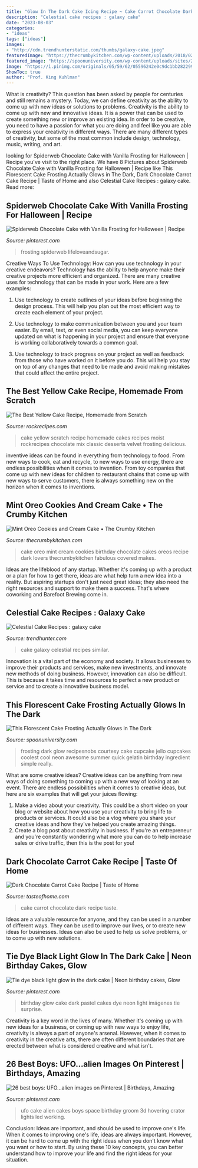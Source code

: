 ```yaml
---
title: "Glow In The Dark Cake Icing Recipe ~ Cake Carrot Chocolate Dark Recipe Taste"
description: "Celestial cake recipes : galaxy cake"
date: "2023-08-03"
categories:
- "ideas"
tags: ["ideas"]
images:
- "http://cdn.trendhunterstatic.com/thumbs/galaxy-cake.jpeg"
featuredImage: "https://thecrumbykitchen.com/wp-content/uploads/2018/02/Mint-Oreo-Cake-1-684x1025.jpg"
featured_image: "https://spoonuniversity.com/wp-content/uploads/sites/26/2016/06/Photo-courtesy-of-Recipesnobs.com-2-732x1024.jpg"
image: "https://i.pinimg.com/originals/05/59/62/05596242e0c9dc1bb2822993bb7499cf.jpg"
ShowToc: true
author: "Prof. King Kuhlman"
---
```



What is creativity? This question has been asked by people for centuries and still remains a mystery. Today, we can define creativity as the ability to come up with new ideas or solutions to problems.
Creativity is the ability to come up with new and innovative ideas. It is a power that can be used to create something new or improve an existing idea. In order to be creative, you need to have a passion for what you are doing and feel like you are able to express your creativity in different ways. There are many different types of creativity, but some of the most common include design, technology, music, writing, and art.

	

		
looking for Spiderweb Chocolate Cake with Vanilla Frosting for Halloween | Recipe you've visit to the right place. We have 8 Pictures about Spiderweb Chocolate Cake with Vanilla Frosting for Halloween | Recipe like This Florescent Cake Frosting Actually Glows in The Dark, Dark Chocolate Carrot Cake Recipe | Taste of Home and also Celestial Cake Recipes : galaxy cake. Read more:
		
    
## Spiderweb Chocolate Cake With Vanilla Frosting For Halloween | Recipe

<img loading=lazy src="https://i.pinimg.com/originals/05/59/62/05596242e0c9dc1bb2822993bb7499cf.jpg" onerror="this.onerror=null;this.src='https://tse1.mm.bing.net/th?id=OIP.CVofcweiZHtJUk3581hKTAHaLH&amp;pid=15.1';" alt="Spiderweb Chocolate Cake with Vanilla Frosting for Halloween | Recipe">

_Source: pinterest.com_

>frosting spiderweb lifeloveandsugar. 

	

Creative Ways To Use Technology: How can you use technology in your creative endeavors?
Technology has the ability to help anyone make their creative projects more efficient and organized. There are many creative uses for technology that can be made in your work. Here are a few examples:
1. Use technology to create outlines of your ideas before beginning the design process. This will help you plan out the most efficient way to create each element of your project.

2. Use technology to make communication between you and your team easier. By email, text, or even social media, you can keep everyone updated on what is happening in your project and ensure that everyone is working collaboratively towards a common goal.

3. Use technology to track progress on your project as well as feedback from those who have worked on it before you do. This will help you stay on top of any changes that need to be made and avoid making mistakes that could affect the entire project.

    
## The Best Yellow Cake Recipe, Homemade From Scratch

<img loading=lazy src="https://www.rockrecipes.com/wp-content/uploads/2015/04/The-Best-Yellow-Cake-Homemade-from-Scratch.jpg" onerror="this.onerror=null;this.src='https://tse2.mm.bing.net/th?id=OIP.Uq0idgD7Bp4syLkVDfMbcAHaLH&amp;pid=15.1';" alt="The Best Yellow Cake Recipe, Homemade from Scratch">

_Source: rockrecipes.com_

>cake yellow scratch recipe homemade cakes recipes moist rockrecipes chocolate mix classic desserts velvet frosting delicious. 

	

inventive ideas can be found in everything from technology to food. From new ways to cook, eat and recycle, to new ways to use energy, there are endless possibilities when it comes to invention. From toy companies that come up with new ideas for children to restaurant chains that come up with new ways to serve customers, there is always something new on the horizon when it comes to inventions.

    
## Mint Oreo Cookies And Cream Cake • The Crumby Kitchen

<img loading=lazy src="https://thecrumbykitchen.com/wp-content/uploads/2018/02/Mint-Oreo-Cake-1-684x1025.jpg" onerror="this.onerror=null;this.src='https://tse3.mm.bing.net/th?id=OIP.W6TIYPuNZmV-SI6BIMwwIgHaLG&amp;pid=15.1';" alt="Mint Oreo Cookies and Cream Cake • The Crumby Kitchen">

_Source: thecrumbykitchen.com_

>cake oreo mint cream cookies birthday chocolate cakes oreos recipe dark lovers thecrumbykitchen fabulous covered makes. 

	

Ideas are the lifeblood of any startup. Whether it's coming up with a product or a plan for how to get there, ideas are what help turn a new idea into a reality. But aspiring startups don't just need great ideas; they also need the right resources and support to make them a success. That's where coworking and Barefoot Brewing come in.

    
## Celestial Cake Recipes : Galaxy Cake

<img loading=lazy src="http://cdn.trendhunterstatic.com/thumbs/galaxy-cake.jpeg" onerror="this.onerror=null;this.src='https://tse3.mm.bing.net/th?id=OIP._7EqkJs2kPQs5xDfQVUIxAHaLG&amp;pid=15.1';" alt="Celestial Cake Recipes : galaxy cake">

_Source: trendhunter.com_

>cake galaxy celestial recipes similar. 

	

Innovation is a vital part of the economy and society. It allows businesses to improve their products and services, make new investments, and innovate new methods of doing business. However, innovation can also be difficult. This is because it takes time and resources to perfect a new product or service and to create a innovative business model.

    
## This Florescent Cake Frosting Actually Glows In The Dark

<img loading=lazy src="https://spoonuniversity.com/wp-content/uploads/sites/26/2016/06/Photo-courtesy-of-Recipesnobs.com-2-732x1024.jpg" onerror="this.onerror=null;this.src='https://tse4.mm.bing.net/th?id=OIP.3Z5cPs6UNwSTDSYt7kWmHQHaKX&amp;pid=15.1';" alt="This Florescent Cake Frosting Actually Glows in The Dark">

_Source: spoonuniversity.com_

>frosting dark glow recipesnobs courtesy cake cupcake jello cupcakes coolest cool neon awesome summer quick gelatin birthday ingredient simple really. 

	

What are some creative ideas?
Creative ideas can be anything from new ways of doing something to coming up with a new way of looking at an event. There are endless possibilities when it comes to creative ideas, but here are six examples that will get your juices flowing: 
1. Make a video about your creativity. This could be a short video on your blog or website about how you use your creativity to bring life to products or services. It could also be a vlog where you share your creative ideas and how they've helped you create amazing things. 
2. Create a blog post about creativity in business. If you're an entrepreneur and you're constantly wondering what more you can do to help increase sales or drive traffic, then this is the post for you!

    
## Dark Chocolate Carrot Cake Recipe | Taste Of Home

<img loading=lazy src="https://cdn2.tmbi.com/TOH/Images/Photos/37/1200x1200/Dark-Chocolate-Carrot-Cake_exps132026_SD2401784D10_18_6bC_RMS.jpg" onerror="this.onerror=null;this.src='https://tse1.mm.bing.net/th?id=OIP.jPUYYz8-agTavAGHecg7rAHaHa&amp;pid=15.1';" alt="Dark Chocolate Carrot Cake Recipe | Taste of Home">

_Source: tasteofhome.com_

>cake carrot chocolate dark recipe taste. 

	

Ideas are a valuable resource for anyone, and they can be used in a number of different ways. They can be used to improve our lives, or to create new ideas for businesses. Ideas can also be used to help us solve problems, or to come up with new solutions.

    
## Tie Dye Black Light Glow In The Dark Cake | Neon Birthday Cakes, Glow

<img loading=lazy src="https://i.pinimg.com/736x/ff/ab/09/ffab095f79f5c3f389cf4a63d418b326---birthday-birthday-ideas.jpg" onerror="this.onerror=null;this.src='https://tse3.mm.bing.net/th?id=OIP.yErEM89KVRzuToNue7FAFQHaJ3&amp;pid=15.1';" alt="Tie dye black light glow in the dark cake | Neon birthday cakes, Glow">

_Source: pinterest.com_

>birthday glow cake dark pastel cakes dye neon light imágenes tie surprise. 

	

Creativity is a key word in the lives of many. Whether it's coming up with new ideas for a business, or coming up with new ways to enjoy life, creativity is always a part of anyone's arsenal. However, when it comes to creativity in the creative arts, there are often different boundaries that are erected between what is considered creative and what isn't.

    
## 26 Best Boys: UFO...alien Images On Pinterest | Birthdays, Amazing

<img loading=lazy src="https://i.pinimg.com/736x/88/f0/0c/88f00ca9b85b4bbc70d62af11a846d8a--ufo-cake-alien-cake.jpg" onerror="this.onerror=null;this.src='https://tse4.mm.bing.net/th?id=OIP.vvZwGlXUvEeVrXmSOJ8V1AAAAA&amp;pid=15.1';" alt="26 best boys: UFO...alien images on Pinterest | Birthdays, Amazing">

_Source: pinterest.com_

>ufo cake alien cakes boys space birthday groom 3d hovering crator lights led working. 

	

Conclusion: Ideas are important, and should be used to improve one's life.
When it comes to improving one's life, ideas are always important. However, it can be hard to come up with the right ideas when you don't know what you want or how to start. By using these 10 key concepts, you can better understand how to improve your life and find the right ideas for your situation.

